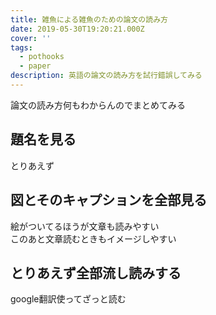 ```yaml
---
title: 雑魚による雑魚のための論文の読み方
date: 2019-05-30T19:20:21.000Z
cover: ''
tags:
  - pothooks
  - paper
description: 英語の論文の読み方を試行錯誤してみる
---
```

論文の読み方何もわからんのでまとめてみる

## 題名を見る

とりあえず

## 図とそのキャプションを全部見る

絵がついてるほうが文章も読みやすい\
このあと文章読むときもイメージしやすい

## とりあえず全部流し読みする

google翻訳使ってざっと読む
